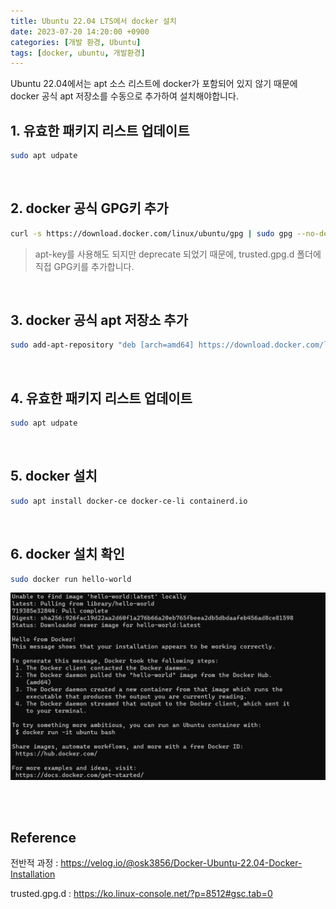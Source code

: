 ```yaml
---
title: Ubuntu 22.04 LTS에서 docker 설치
date: 2023-07-20 14:20:00 +0900
categories: [개발 환경, Ubuntu]
tags: [docker, ubuntu, 개발환경]
---
```


Ubuntu 22.04에서는 apt 소스 리스트에 docker가 포함되어 있지 않기 때문에 docker 공식 apt 저장소를 수동으로 추가하여 설치해야합니다.

## 1. 유효한 패키지 리스트 업데이트
```bash
sudo apt udpate
```

<br />

## 2. docker 공식 GPG키 추가
```bash
curl -s https://download.docker.com/linux/ubuntu/gpg | sudo gpg --no-default-keyring --keyring gnupg-ring:/etc/apt/trusted.gpg.d/docker.gpg --import
```
> apt-key를 사용해도 되지만 deprecate 되었기 때문에, trusted.gpg.d 폴더에 직접 GPG키를 추가합니다.

<br />

## 3. docker 공식 apt 저장소 추가
```bash
sudo add-apt-repository "deb [arch=amd64] https://download.docker.com/linux/ubuntu $(lsb_release -cs) stable"
```

<br />

## 4. 유효한 패키지 리스트 업데이트
```bash
sudo apt udpate
```

<br />

## 5. docker 설치
```bash
sudo apt install docker-ce docker-ce-li containerd.io
```

<br />

## 6. docker 설치 확인
```bash
sudo docker run hello-world
```
![docker result](/assets/img/posts/docker_install_result.png)


<br />
<br />

## Reference
전반적 과정 : <https://velog.io/@osk3856/Docker-Ubuntu-22.04-Docker-Installation>

trusted.gpg.d : <https://ko.linux-console.net/?p=8512#gsc.tab=0>